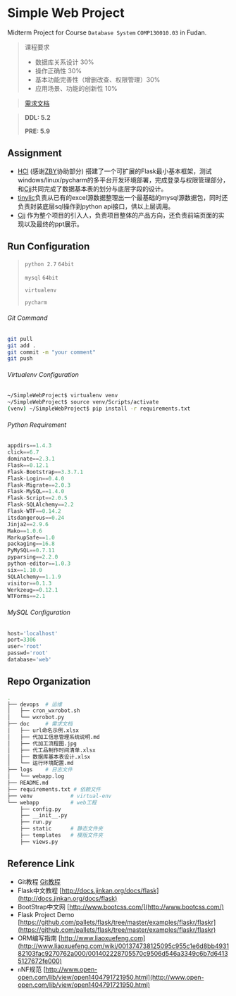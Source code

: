 # Simple Web Project
Midterm Project for Course  `Database System` `COMP130010.03` in Fudan.

>   课程要求
>
>   -   数据库关系设计 30%
>   -   操作正确性 30%
>   -   基本功能完善性（增删改查、权限管理）30%
>   -   应用场景、功能的创新性 10%

>   [需求文档](https://github.com/sonnyhcl/SimpleWebProject/blob/master/doc/%E4%BB%A3%E5%8A%A0%E5%B7%A5%E4%BF%A1%E6%81%AF%E7%AE%A1%E7%90%86%E7%B3%BB%E7%BB%9F%E8%AF%B4%E6%98%8E.md)

>   **DDL: 5.2**
>
>   **PRE: 5.9**

## Assignment

-   [HCl](https://github.com/sonnyhcl)  (感谢[ZBY](https://github.com/zjjzby)协助部分) 搭建了一个可扩展的Flask最小基本框架，测试windows/linux/pycharm的多平台开发环境部署，完成登录与权限管理部分，和[Cjj](https://github.com/Michael0134)共同完成了数据基本表的划分与底层字段的设计。
-   [tinylic](https://github.com/tinylic)负责从已有的excel源数据整理出一个最基础的mysql源数据包，同时还负责封装底层sql操作到python api接口，供以上层调用。
-   [Cjj](https://github.com/Michael0134) 作为整个项目的引入人，负责项目整体的产品方向，还负责前端页面的实现以及最终的ppt展示。


## Run Configuration

>   `python 2.7` `64bit`
>
>   `mysql` `64bit`
>
>   `virtualenv`
>
>   `pycharm`

###### Git Command

```bash
git pull
git add .
git commit -m "your comment"
git push
```

###### Virtualenv Configuration

```bash
~/SimpleWebProject$ virtualenv venv
~/SimpleWebProject$ source venv/Scripts/activate
(venv) ~/SimpleWebProject$ pip install -r requirements.txt 
```

###### Python Requirement

```python
appdirs==1.4.3
click==6.7
dominate==2.3.1
Flask==0.12.1
Flask-Bootstrap==3.3.7.1
Flask-Login==0.4.0
Flask-Migrate==2.0.3
Flask-MySQL==1.4.0
Flask-Script==2.0.5
Flask-SQLAlchemy==2.2
Flask-WTF==0.14.2
itsdangerous==0.24
Jinja2==2.9.6
Mako==1.0.6
MarkupSafe==1.0
packaging==16.8
PyMySQL==0.7.11
pyparsing==2.2.0
python-editor==1.0.3
six==1.10.0
SQLAlchemy==1.1.9
visitor==0.1.3
Werkzeug==0.12.1
WTForms==2.1
```

###### MySQL Configuration

```python
host='localhost'
port=3306
user='root'
passwd='root'
database='web'
```

## Repo Organization

```bash
.
├── devops 	# 运维
│   ├── cron_wxrobot.sh
│   └── wxrobot.py
├── doc		# 需求文档
│   ├── url命名示例.xlsx
│   ├── 代加工信息管理系统说明.md
│   ├── 代加工流程图.jpg
│   ├── 代工品制作时间清单.xlsx
│   ├── 数据库基本表设计.xlsx
│   └── 运行环境配置.md
├── logs	# 日志文件
│   └── webapp.log
├── README.md
├── requirements.txt # 依赖文件
├── venv			# virtual-env
└── webapp			# web工程
    ├── config.py
    ├── __init__.py
    ├── run.py
    ├── static		# 静态文件夹
    ├── templates	# 模版文件夹
    ├── views.py
```

## Reference Link

-   Git教程   [Git教程](http://www.liaoxuefeng.com/wiki/0013739516305929606dd18361248578c67b8067c8c017b000/)
-   Flask中文教程  [http://docs.jinkan.org/docs/flask](http://docs.jinkan.org/docs/flask)
-   BootStrap中文网  [http://www.bootcss.com/](http://www.bootcss.com/)
-   Flask Project Demo  [https://github.com/pallets/flask/tree/master/examples/flaskr/flaskr](https://github.com/pallets/flask/tree/master/examples/flaskr/flaskr)
-   ORM编写指南   [http://www.liaoxuefeng.com](http://www.liaoxuefeng.com/wiki/001374738125095c955c1e6d8bb493182103fac9270762a000/001402228705570c9506d546a3349c6b7d64135127672fe000)
-   `n`NF规范   [http://www.open-open.com/lib/view/open1404791721950.html](http://www.open-open.com/lib/view/open1404791721950.html)  
